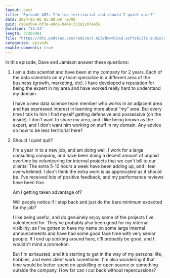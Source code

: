 ```yaml
---
layout: post
title: "Episode 407: I'm too territorial and should I quiet quit?"
date: 2024-05-06 05:00:00 -0700
guid: ca8e359e-bf3e-48da-b449-553812074e58
duration: "25:53"
length: 37265981
file: "https://dts.podtrac.com/redirect.mp3/download.softskills.audio/sse-407.mp3"
categories: episode
enable_comments: true
---
```


In this episode, Dave and Jamison answer these questions:

1. I am a data scientist and have been at my company for 2 years. Each of the data scientists on my team specialize in a different area of the business (growth, marketing, etc). I have developed a reputation for being the expert in my area and have worked really hard to understand my domain.
   
   I have a new data science team member who works in an adjacent area and has expressed interest in learning more about “my” area. But every time I talk to him I find myself getting defensive and possessive (on the inside). I don’t want to share my area, and I like being known as the expert, and I don’t want him working on stuff in my domain. Any advice on how to be less territorial here?

2. Should I quiet quit?
   
   I'm a year in to a new job, and am doing well. I work for a large consulting company, and have been doing a decent amount of unpaid overtime by volunteering for internal projects that we can't bill to our clients! The extra 5-10 hours a week have been adding up, and I feel overwhelmed. I don't think the extra work is as appreciated as it should be. I've received lots of positive feedback, and my performance reviews have been fine.
   
   Am I getting taken advantage of?
   
   Will people notice if I step back and just do the bare minimum expected for my job?
   
   I like being useful, and do genuinely enjoy some of the projects I've volunteered for. They've probably also been good for my internal visibility, as I've gotten to have my name on some large internal announcements and have had some good face time with very senior people. If I end up sticking around here, it'll probably be good, and I wouldn't mind a promotion.
   
   But I'm exhausted, and it's starting to get in the way of my personal life, hobbies, and even client work sometimes. I'm also wondering if that time would be better spent on upskilling or open source or something outside the company. How far can I cut back without repercussions?
